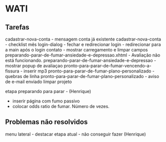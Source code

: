 WATI
==========================

Tarefas
------------------------
cadastrar-nova-conta - mensagem conta já existente
cadastrar-nova-conta - checklist mês
login-dialog - fechar e redirecionar
login - redirecionar para a main após o login
contato - mostrar carregamento e limpar campos
preparando-parar-de-fumar-ansiedade-e-depressao.xhtml - Avaliação não está funcionando.
preparando-parar-de-fumar-ansiedade-e-depressao - mostrar popup de avaliaçao
pronto-para-parar-de-fumar-vencendo-a-fissura - inserir mp3
pronto-para-parar-de-fumar-plano-personalizado - quebras de linha
pronto-para-parar-de-fumar-plano-personalizado - aviso de e-mail enviado
limpar projeto


etapa preparando para parar - (Henrique)
* inserir página com fumo passivo
* colocar odds ratio de fumar. Número de vezes.


Problemas não resolvidos
-------------------------
menu lateral - destacar etapa atual - não conseguir fazer (Henrique)

